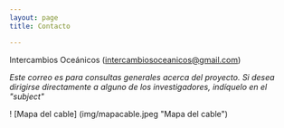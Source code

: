```yaml
---
layout: page
title: Contacto

---
```

Intercambios Oceánicos (<intercambiosoceanicos@gmail.com>)

*Este correo es para consultas generales acerca del proyecto. Si desea dirigirse directamente a alguno de los investigadores, indíquelo en el "subject"*

! [Mapa del cable] (img/mapacable.jpeg "Mapa del cable")
